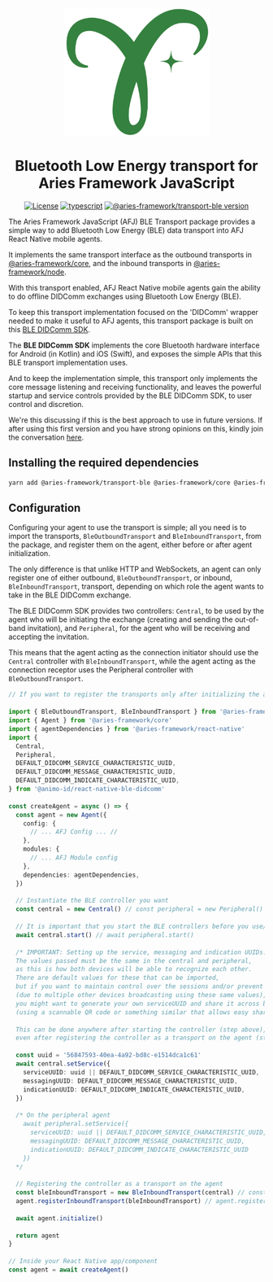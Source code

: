 <p align="center">
  <br />
  <img
    alt="Hyperledger Aries logo"
    src="https://raw.githubusercontent.com/hyperledger/aries-framework-javascript/aa31131825e3331dc93694bc58414d955dcb1129/images/aries-logo.png"
    height="250px"
  />
</p>
<h1 align="center"><b>Bluetooth Low Energy transport for Aries Framework JavaScript</b></h1>
<p align="center">
  <a
    href="https://raw.githubusercontent.com/hyperledger/aries-framework-javascript-ext/main/LICENSE"
    ><img
      alt="License"
      src="https://img.shields.io/badge/License-Apache%202.0-blue.svg"
  /></a>
  <a href="https://www.typescriptlang.org/"
    ><img
      alt="typescript"
      src="https://img.shields.io/badge/%3C%2F%3E-TypeScript-%230074c1.svg"
  /></a>
    <a href="https://www.npmjs.com/package/@aries-framework/transport-ble"
    ><img
      alt="@aries-framework/transport-ble version"
      src="https://img.shield.io/npm/v/@aries-framework/transport-ble"
  /></a>
  <br />
</p>

The Aries Framework JavaScript (AFJ) BLE Transport package provides a simple way to add Bluetooth Low Energy (BLE) data transport into AFJ React Native mobile agents.

It implements the same transport interface as the outbound transports in [@aries-framework/core](https://www.npmjs.com/package/@aries-framework/core), and the inbound transports in [@aries-framework/node](https://www.npmjs.com/package/@aries-framework/node).

With this transport enabled, AFJ React Native mobile agents gain the ability to do offline DIDComm exchanges using Bluetooth Low Energy (BLE).

To keep this transport implementation focused on the 'DIDComm' wrapper needed to make it useful to AFJ agents, this transport package is built on this [BLE DIDComm SDK](https://www.npmjs.com/package/@animo-id/react-native-ble-didcomm).

The **BLE DIDComm SDK** implements the core Bluetooth hardware interface for Android (in Kotlin) and iOS (Swift), and exposes the simple APIs that this BLE transport implementation uses.

And to keep the implementation simple, this transport only implements the core message listening and receiving functionality, and leaves the powerful startup and service controls provided by the BLE DIDComm SDK, to user control and discretion.

We're this discussing if this is the best approach to use in future versions. If after using this first version and you have strong opinions on this, kindly join the conversation [here](<https://github.com/hyperledger/aries-framework-javascript-ext/issues/197>).

## Installing the required dependencies

```sh
yarn add @aries-framework/transport-ble @aries-framework/core @aries-framework/react-native @animo-id/react-native-ble-didcomm
```

## Configuration

Configuring your agent to use the transport is simple; all you need is to import the transports, `BleOutboundTransport` and `BleInboundTransport`, from the package, and register them on the agent, either before or after agent initialization.

The only difference is that unlike HTTP and WebSockets, an agent can only register one of either outbound, `BleOutboundTransport`, or inbound, `BleInboundTransport`, transport, depending on which role the agent wants to take in the BLE DIDComm exchange.

The BLE DIDComm SDK provides two controllers: `Central`, to be used by the agent who will be initiating the exchange (creating and sending the out-of-band invitation), and `Peripheral`, for the agent who will be receiving and accepting the invitation.

This means that the agent acting as the connection initiator should use the `Central` controller with `BleInboundTransport`, while the agent acting as the connection receptor uses the Peripheral controller with `BleOutboundTransport`.

```ts
// If you want to register the transports only after initializing the agent, you can do this anywhere else in your app, and just leave out the agent config and initialization

import { BleOutboundTransport, BleInboundTransport } from '@aries-framework/transport-ble'
import { Agent } from '@aries-framework/core'
import { agentDependencies } from '@aries-framework/react-native'
import {
  Central,
  Peripheral,
  DEFAULT_DIDCOMM_SERVICE_CHARACTERISTIC_UUID,
  DEFAULT_DIDCOMM_MESSAGE_CHARACTERISTIC_UUID,
  DEFAULT_DIDCOMM_INDICATE_CHARACTERISTIC_UUID,
} from '@animo-id/react-native-ble-didcomm'

const createAgent = async () => {
  const agent = new Agent({
    config: {
      // ... AFJ Config ... //
    },
    modules: {
      // ... AFJ Module config
    },
    dependencies: agentDependencies,
  })

  // Instantiate the BLE controller you want
  const central = new Central() // const peripheral = new Peripheral() for the peripheral agent

  // It is important that you start the BLE controllers before you use/register them on your agent
  await central.start() // await peripheral.start()

  /* IMPORTANT: Setting up the service, messaging and indication UUIDs. 
  The values passed must be the same in the central and peripheral, 
  as this is how both devices will be able to recognize each other. 
  There are default values for these that can be imported, 
  but if you want to maintain control over the sessions and/or prevent collisions 
  (due to multiple other devices broadcasting using these same values), 
  you might want to generate your own serviceUUID and share it across both mobile agents 
  (using a scannable QR code or something similar that allows easy sharing with little overhead)
  
  This can be done anywhere after starting the controller (step above), 
  even after registering the controller as a transport on the agent (step below) */

  const uuid = '56847593-40ea-4a92-bd8c-e1514dca1c61'
  await central.setService({
    serviceUUID: uuid || DEFAULT_DIDCOMM_SERVICE_CHARACTERISTIC_UUID,
    messagingUUID: DEFAULT_DIDCOMM_MESSAGE_CHARACTERISTIC_UUID,
    indicationUUID: DEFAULT_DIDCOMM_INDICATE_CHARACTERISTIC_UUID,
  })

  /* On the peripheral agent
    await peripheral.setService({
      serviceUUID: uuid || DEFAULT_DIDCOMM_SERVICE_CHARACTERISTIC_UUID,
      messagingUUID: DEFAULT_DIDCOMM_MESSAGE_CHARACTERISTIC_UUID,
      indicationUUID: DEFAULT_DIDCOMM_INDICATE_CHARACTERISTIC_UUID
    })
  */

  // Registering the controller as a transport on the agent
  const bleInboundTransport = new BleInboundTransport(central) // const bleOutboundTransport = new BleOutboundTransport(peripheral)
  agent.registerInboundTransport(bleInboundTransport) // agent.registerOutboundTransport(bleOutboundTransport)

  await agent.initialize()

  return agent
}

// Inside your React Native app/component
const agent = await createAgent()
```
